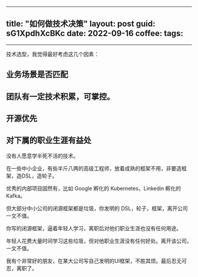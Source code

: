 
---
title: "如何做技术决策"
layout: post
guid: sG1XpdhXcBKc
date: 2022-09-16
coffee:
tags:
  -
---


技术选型，我觉得最好考虑这几个因素：

## 业务场景是否匹配

## 团队有一定技术积累，可掌控。

## 开源优先

## 对下属的职业生涯有益处

没有人愿意学半死不活的技术。

在一些中小企业，有些半斤八两的高级工程师，放着成熟的框架不用，非要造框架，造DSL，造轮子。

优秀的内部项目固然有，比如 Google 孵化的 Kubernetes，Linkedin 孵化的 Kafka。

但大部分中小公司的闭源框架都是垃圾，你发明的 DSL，轮子，框架，离开公司一文不值。

你写的闭源框架，逼着年轻人学习，离职后对他们职业生涯也没有任何用途。

年轻人花费大量时间学习这些垃圾，但对他职业生涯没有任何好处。离开该公司，一文不值。


我有个非常好的朋友，在某大公司写自己发明的UI框架，不胜其烦。最后忍无可忍，离职了。




